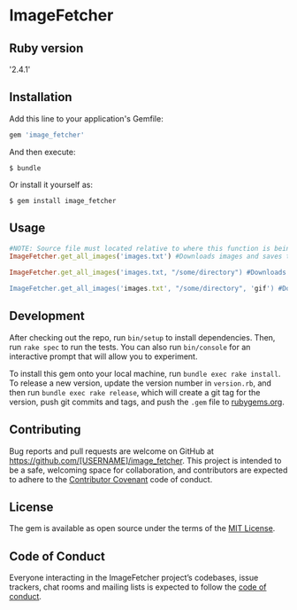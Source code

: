 # ImageFetcher

## Ruby version
'2.4.1'

## Installation

Add this line to your application's Gemfile:

```ruby
gem 'image_fetcher'
```

And then execute:

    $ bundle

Or install it yourself as:

    $ gem install image_fetcher

## Usage

```ruby
#NOTE: Source file must located relative to where this function is being called, otherwise specify the full path and the file name
ImageFetcher.get_all_images('images.txt') #Downloads images and saves them at the root

ImageFetcher.get_all_images('images.txt, "/some/directory") #Downloads and saves images in the specified directory

ImageFetcher.get_all_images('images.txt', "/some/directory", 'gif') #Downloads and saves images as gifs in the specified directory

```

## Development

After checking out the repo, run `bin/setup` to install dependencies. Then, run `rake spec` to run the tests. You can also run `bin/console` for an interactive prompt that will allow you to experiment.

To install this gem onto your local machine, run `bundle exec rake install`. To release a new version, update the version number in `version.rb`, and then run `bundle exec rake release`, which will create a git tag for the version, push git commits and tags, and push the `.gem` file to [rubygems.org](https://rubygems.org).

## Contributing

Bug reports and pull requests are welcome on GitHub at https://github.com/[USERNAME]/image_fetcher. This project is intended to be a safe, welcoming space for collaboration, and contributors are expected to adhere to the [Contributor Covenant](http://contributor-covenant.org) code of conduct.

## License

The gem is available as open source under the terms of the [MIT License](https://opensource.org/licenses/MIT).

## Code of Conduct

Everyone interacting in the ImageFetcher project’s codebases, issue trackers, chat rooms and mailing lists is expected to follow the [code of conduct](https://github.com/[USERNAME]/image_fetcher/blob/master/CODE_OF_CONDUCT.md).
